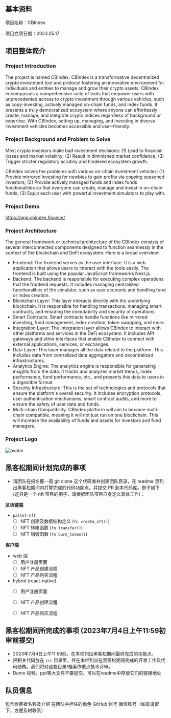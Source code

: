 ## 基本资料

项目名称：CBIndex

项目立项日期：2023.05.17

## 项目整体简介

### Project Introduction

The project is named CBIndex. CBIndex is a transformative decentralized crypto investment tool and protocol fostering an innovative environment for individuals and entities to manage and grow their crypto assets. CBIndex encompasses a comprehensive suite of tools that empower users with unprecedented access to crypto investment through various vehicles, such as copy-investing, actively managed on-chain funds, and index funds. It presents a truly democratized ecosystem where anyone can effortlessly create, manage, and integrate crypto indices regardless of background or expertise. With CBIndex, setting up, managing, and investing in diverse investment vehicles becomes accessible and user-friendly. 


### Project Background and Problem to Solve

Most crypto investors make bad investment decisions:
  (1) Lead to financial losses and market volatility;
  (2) Result in diminished market confidence;
  (3) Trigger stricter regulatory scrutiny and hindered ecosystem growth.
 
CBIndex solves the problems with various on-chain investment vehicles:
  (1) Provide mirrored investing for newbies to gain profits via copying seasoned investors;
  (2) Provide actively managed funds and index funds functionalities so that everyone can create, manage and invest in on-chain funds;
  (3) Equip each user with powerful investment simulators to play with. 

### Project Demo

https://app.cbindex.finance/

### Project Architecture

The general framework or technical architecture of the CBIndex consists of several interconnected components designed to function seamlessly in the context of the blockchain and DeFi ecosystem. Here is a broad overview:
  - Frontend: The frontend serves as the user interface. It is a web application that allows users to interact with the tools easily. The frontend is built using the popular JavaScript frameworks Next.js.
  - Backend: The backend is responsible for executing complex operations that the frontend requests. It includes managing centralized functionalities of the simulator, such as user accounts and handling fund or index creation. 
  - Blockchain Layer: This layer interacts directly with the underlying blockchain. It is responsible for handling transactions, managing smart contracts, and ensuring the immutability and security of operations. 
  - Smart Contracts: Smart contracts handle functions like mirrored investing, fund management, index creation, token swapping, and more.
  - Integration Layer: The integration layer allows CBIndex to interact with other platforms and services in the DeFi ecosystem. It includes API gateways and other interfaces that enable CBIndex to connect with external applications, services, or exchanges.
  - Data Layer: This layer manages all the data related to the platform. This includes data from centralized data aggregators and decentralized infrastructures.
  - Analytics Engine: The analytics engine is responsible for generating insights from the data. It tracks and analyzes market trends, index performance, fund performance, etc., and presents this data to users in a digestible format.
  - Security Infrastructure: This is the set of technologies and protocols that ensure the platform's overall security. It includes encryption protocols, user authentication mechanisms, smart contract audits, and more to ensure the safety of user data and funds.
  - Multi-chain Compatibility: CBIndex platform will aim to become multi-chain compatible, meaning it will not just run on one blockchain. This will increase the availability of funds and assets for investors and fund managers.

### Project Logo

![avatar](https://drive.google.com/file/d/1gzhPBZ2YGQaVE6lKBEuycpHe4Vlj84RJ/view?usp=drive_link)

## 黑客松期间计划完成的事项

- 请团队在报名那一周 git clone 这个代码库并创建团队目录，在 readme 里列出黑客松期间内打算完成的代码功能点。并提交 PR 到本代码库。例子如下 (这只是一个 nft 项目的例子，请根据团队项目自身定义具体工作)：

**区块链端**

- `pallet-nft`
  - [ ] NFT 创建及数据结构定义 (`fn create_nft()`)
  - [ ] NFT 转帐函数 (`fn transfer()`)
  - [ ] NFT 销毁函数 (`fn burn_token()`)

**客户端**

- web 端
  - [ ] 用户注册页面
  - [ ] NFT 产品创建流程
  - [ ] NFT 产品购买流程

- hybrid (react-native)
  - [ ] 用户注册页面
  - [ ] NFT 产品创建流程
  - [ ] NFT 产品购买流程


## 黑客松期间所完成的事项 (2023年7月4日上午11:59初审前提交)

- 2023年7月4日上午11:59前，在本栏列出黑客松期间最终完成的功能点。
- 把相关代码放在 `src` 目录里，并在本栏列出在黑客松期间完成的开发工作及代码结构。我们将对这些目录/档案作重点技术评审。
- Demo 视频，ppt等大文件不要提交。可以在readme中存放它们的链接地址

## 队员信息

包含参赛者名称及介绍
在团队中担任的角色
GitHub 帐号
微信账号（如有请留下，方便及时联系）